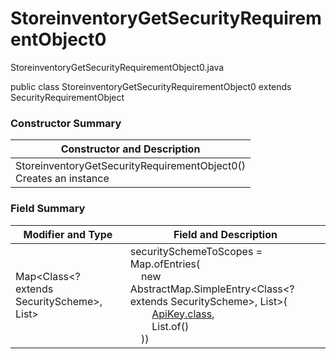 # StoreinventoryGetSecurityRequirementObject0
StoreinventoryGetSecurityRequirementObject0.java

public class StoreinventoryGetSecurityRequirementObject0
extends SecurityRequirementObject

### Constructor Summary
| Constructor and Description |
| --------------------------- |
| StoreinventoryGetSecurityRequirementObject0()<br>Creates an instance |

### Field Summary
| Modifier and Type | Field and Description |
| ----------------- | --------------------- |
| Map<Class<? extends SecurityScheme>, List<String>> | securitySchemeToScopes = Map.ofEntries(<br>&nbsp;&nbsp;&nbsp;&nbsp;new AbstractMap.SimpleEntry<Class<? extends SecurityScheme>, List<String>>(<br>&nbsp;&nbsp;&nbsp;&nbsp;&nbsp;&nbsp;&nbsp;&nbsp;[ApiKey.class](../../../../components/securityschemes/ApiKey.md),<br>&nbsp;&nbsp;&nbsp;&nbsp;&nbsp;&nbsp;&nbsp;&nbsp;List.of()<br>&nbsp;&nbsp;&nbsp;&nbsp;)) |
